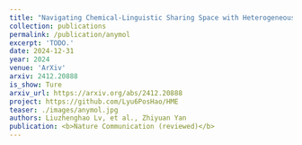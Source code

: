 ```yaml
---
title: "Navigating Chemical-Linguistic Sharing Space with Heterogeneous Molecular Encoding"
collection: publications
permalink: /publication/anymol
excerpt: 'TODO.'
date: 2024-12-31
year: 2024
venue: 'ArXiv'
arxiv: 2412.20888
is_show: Ture
arxiv_url: https://arxiv.org/abs/2412.20888
project: https://github.com/Lyu6PosHao/HME
teaser: ./images/anymol.jpg
authors: Liuzhenghao Lv, et al., Zhiyuan Yan
publication: <b>Nature Communication (reviewed)</b>
---
```


<!-- [Download paper here](https://arxiv.org/pdf/2412.20888.pdf) -->
